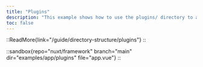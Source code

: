 ```yaml
---
title: "Plugins"
description: "This example shows how to use the plugins/ directory to auto-register plugins."
toc: false
---
```


::ReadMore{link="/guide/directory-structure/plugins"}
::

::sandbox{repo="nuxt/framework" branch="main" dir="examples/app/plugins" file="app.vue"}
::
